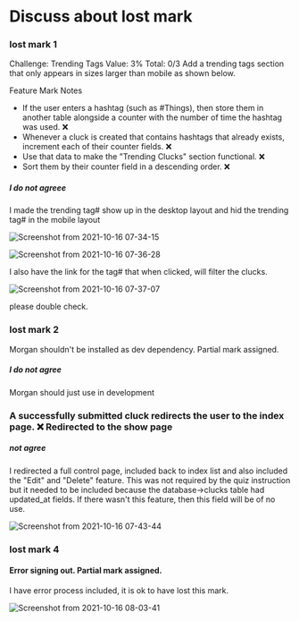 

# Discuss about lost mark

### lost mark 1 

Challenge: Trending Tags
Value: 3%
Total: 0/3
Add a trending tags section that only appears in sizes larger than mobile as shown below.

Feature	Mark	Notes
- If the user enters a hashtag (such as #Things), then store them in another table alongside a counter with the number of time the hashtag was used.	❌	
- Whenever a cluck is created that contains hashtags that already exists, increment each of their counter fields.	❌	
- Use that data to make the "Trending Clucks" section functional.	❌	
- Sort them by their counter field in a descending order.	❌	


##### I do not agreee 

I made the trending tag#  show up in the desktop layout  and hid the  trending tag#  in the mobile layout


![Screenshot from 2021-10-16 07-34-15](https://user-images.githubusercontent.com/21187699/137592161-15e7364f-c3cc-488d-a9f4-b165a3aa3c91.png)

![Screenshot from 2021-10-16 07-36-28](https://user-images.githubusercontent.com/21187699/137592156-ab59d5db-8ed4-4106-a2ff-e911559ade41.png)


 I also have the link for the tag# that when clicked,  will filter the clucks.
 
 ![Screenshot from 2021-10-16 07-37-07](https://user-images.githubusercontent.com/21187699/137592184-6ffa1ddf-51d0-4ba7-88fb-eacf7118d4f6.png)
 
  please double check.
  
  
  
  ### lost mark 2 
  
  Morgan shouldn't be installed as dev dependency. Partial mark assigned.
  
  ##### I do not agree
  
  Morgan should just use in development
  
  
  
  ### A successfully submitted cluck redirects the user to the index page.	❌	Redirected to the show page  
  
  
  ##### not agree
  
  
   I redirected a full control page, included back to index list and also included the "Edit" and "Delete" feature.   This was not required by the quiz instruction but it needed to be included because the database->clucks table had updated_at fields. If there wasn't this feature, then this field will be of no use.
  
  
  
  ![Screenshot from 2021-10-16 07-43-44](https://user-images.githubusercontent.com/21187699/137592328-2e380cd7-ba48-44d1-ad5a-7ae34ec529e9.png)
 
  
  
  
  ### lost mark 4
  
  #### Error signing out. Partial mark assigned.
  
  I have error process included, it is ok to have lost this mark.
    
  
  ![Screenshot from 2021-10-16 08-03-41](https://user-images.githubusercontent.com/21187699/137592361-281cb469-0778-4d14-ad16-f0593df5aa28.png)

  
  
  
  
 
